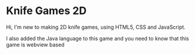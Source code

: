 # Knife Games 2D

Hi, I'm new to making 2D knife games, using HTML5, CSS and JavaScript.

I also added the Java language to this game and you need to know that this game is webview based
